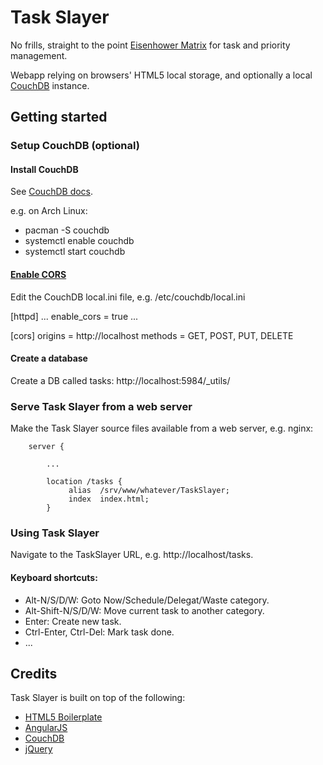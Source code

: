 # Task Slayer

No frills, straight to the point [Eisenhower Matrix](http://en.wikipedia.org/wiki/Time_management#The_Eisenhower_Method) for task and priority management.

Webapp relying on browsers' HTML5 local storage, and optionally a local [CouchDB](http://couchdb.apache.org/) instance.


## Getting started

### Setup CouchDB (optional)

#### Install CouchDB

See [CouchDB docs](http://docs.couchdb.org/en/latest/install/index.html).

e.g. on Arch Linux:
* pacman -S couchdb
* systemctl enable couchdb
* systemctl start couchdb

#### [Enable CORS](http://wiki.apache.org/couchdb/CORS)

Edit the CouchDB local.ini file, e.g. /etc/couchdb/local.ini

[httpd]
...
enable_cors = true
...

[cors]
origins = http://localhost
methods = GET, POST, PUT, DELETE

#### Create a database

Create a DB called tasks: http://localhost:5984/_utils/

### Serve Task Slayer from a web server

Make the Task Slayer source files available from a web server, e.g. nginx:

```
    server {

        ...

        location /tasks {
             alias  /srv/www/whatever/TaskSlayer;
             index  index.html;
        }
```

### Using Task Slayer

Navigate to the TaskSlayer URL, e.g. http://localhost/tasks.

#### Keyboard shortcuts:

* Alt-N/S/D/W: Goto Now/Schedule/Delegat/Waste category.
* Alt-Shift-N/S/D/W: Move current task to another category.
* Enter: Create new task.
* Ctrl-Enter, Ctrl-Del: Mark task done.
* ...

## Credits

Task Slayer is built on top of the following:

- [HTML5 Boilerplate](http://html5boilerplate.com)
- [AngularJS](https://angularjs.org/)
- [CouchDB](http://couchdb.apache.org/)
- [jQuery](http://jquery.com/)
